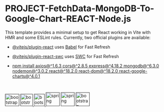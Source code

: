 # PROJECT-FetchData-MongoDB-To-Google-Chart-REACT-Node.js

This template provides a minimal setup to get React working in Vite with HMR and some ESLint rules.
Currently, two official plugins are available:

- [@vitejs/plugin-react](https://github.com/vitejs/vite-plugin-react/blob/main/packages/plugin-react/README.md) uses [Babel](https://babeljs.io/) for Fast Refresh
- [@vitejs/plugin-react-swc](https://github.com/vitejs/vite-plugin-react-swc) uses [SWC](https://swc.rs/) for Fast Refresh

- [npm install axios@^1.6.3 cors@^2.8.5 express@^4.18.2 mongodb@^6.3.0 nodemon@^3.0.2 react@^18.2.0 react-dom@^18.2.0 react-google-charts@^4.0.1
]()
<br/>

  <a href="" target="_blank" rel="noreferrer"> <img src="https://upload.wikimedia.org/wikipedia/commons/thumb/a/a7/React-icon.svg/2300px-React-icon.svg.png" alt="bootstrap" width="46" 
  height="40" /></a>
  <a href="" target="_blank" rel="noreferrer"> <img src="https://upload.wikimedia.org/wikipedia/commons/thumb/6/62/CSS3_logo.svg/1024px-CSS3_logo.svg.png" alt="bootstrap" width="40" 
  height="40" /> </a>
  <a href="" target="_blank" rel="noreferrer"> <img src="https://static-00.iconduck.com/assets.00/node-js-icon-227x256-913nazt0.png" alt="bootstrap" width="35" height="40"/> </a>
  <a href="" target="_blank" rel="noreferrer"><img src="https://i.pinimg.com/474x/84/2e/24/842e24310fcac8b53287db087a15ed39.jpg" alt="spring" width="45" height="45" /></a>
  <a href="" target="_blank" rel="noreferrer"><img src="https://i.pinimg.com/474x/8b/96/3e/8b963e98c2bbfd1fadc921d1af7403f0.jpg" alt="spring" width="45" height="45" /></a>
  <a href="" target="_blank" rel="noreferrer"> <img src="https://336118.selcdn.ru/Gutsy-Culebra/products/Google-Charts-Logo.png" alt="bootstrap" width="45" height="45" /></a>
 
